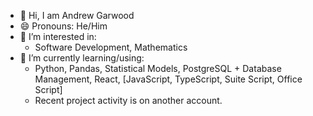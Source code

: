 - 👋 Hi, I am Andrew Garwood
- 😄 Pronouns: He/Him
- 👀 I’m interested in:
    - Software Development, Mathematics
- 🌱 I’m currently learning/using:
    - Python, Pandas, Statistical Models, PostgreSQL + Database Management, React, [JavaScript, TypeScript, Suite Script, Office Script]
    - Recent project activity is on another account.

<!--
**AndrewGarwood/AndrewGarwood** is a ✨ _special_ ✨ repository because its `README.md` (this file) appears on your GitHub profile.

Here are some ideas to get you started:

- 🔭 I’m currently working on ...
- 🌱 I’m currently learning ...
- 👯 I’m looking to collaborate on ...
- 🤔 I’m looking for help with ...
- 💬 Ask me about ...
- 📫 How to reach me: ...
- 😄 Pronouns: ...
- ⚡ Fun fact: ...
-->
